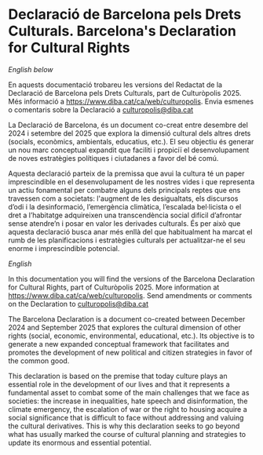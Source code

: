 # Declaració de Barcelona pels Drets Culturals. Barcelona's Declaration for Cultural Rights
_English below_

En aquests documentació trobareu les versions del Redactat de la Declaració de Barcelona pels Drets Culturals, part de Culturòpolis 2025. Més informació a https://www.diba.cat/ca/web/culturopolis. Envia esmenes o comentaris sobre la Declaració a culturopolis@diba.cat

La Declaració de Barcelona, és un document co-creat entre desembre del 2024 i setembre del 2025 que explora la dimensió cultural dels altres drets (socials, econòmics, ambientals, educatius, etc.). El seu objectiu és generar un nou marc conceptual expandit que faciliti i propiciï el desenvolupament de noves estratègies polítiques i ciutadanes a favor del bé comú.

Aquesta declaració parteix de la premissa que avui la cultura té un paper imprescindible en el desenvolupament de les nostres vides i que representa un actiu fonamental per combatre alguns dels principals reptes que ens travessen com a societats: l'augment de les desigualtats, els discursos d’odi i la desinformació, l’emergència climàtica, l’escalada bel·licista o el dret a l’habitatge adquireixen una transcendència social difícil d’afrontar sense atendre’n i posar en valor les derivades culturals. És per això que aquesta declaració busca anar més enllà del que habitualment ha marcat el rumb de les planificacions i estratègies culturals per actualitzar-ne el seu enorme i imprescindible potencial.

_English_

In this documentation you will find the versions of the Barcelona Declaration for Cultural Rights, part of Culturòpolis 2025. More information at https://www.diba.cat/ca/web/culturopolis. Send amendments or comments on the Declaration to culturopolis@diba.cat



The Barcelona Declaration is a document co-created between December 2024 and September 2025 that explores the cultural dimension of other rights (social, economic, environmental, educational, etc.). Its objective is to generate a new expanded conceptual framework that facilitates and promotes the development of new political and citizen strategies in favor of the common good.

This declaration is based on the premise that today culture plays an essential role in the development of our lives and that it represents a fundamental asset to combat some of the main challenges that we face as societies: the increase in inequalities, hate speech and disinformation, the climate emergency, the escalation of war or the right to housing acquire a social significance that is difficult to face without addressing and valuing the cultural derivatives. This is why this declaration seeks to go beyond what has usually marked the course of cultural planning and strategies to update its enormous and essential potential.
